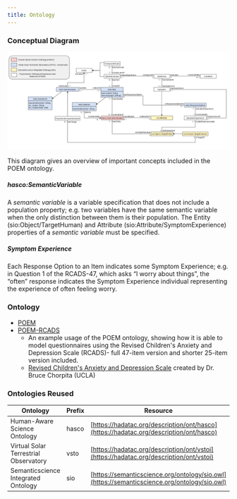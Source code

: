 ```yaml
---
title: Ontology
---
```


### Conceptual Diagram

![POEM Conceptual Diagram](images/POEM_uml.PNG)

This diagram gives an overview of important concepts included in the POEM ontology.

##### hasco:SemanticVariable

A *semantic variable* is a variable specification that does not include a population property; e.g. two variables have the same semantic variable when the only distinction between them is their population. The Entity (sio:Object/TargetHuman) and Attribute (sio:Attribute/SymptomExperience) properties of a *semantic variable* must be specified.

##### Symptom Experience

Each Response Option to an Item indicates some Symptom Experience; e.g. in Question 1 of the RCADS-47, which asks “I worry about things”, the “often” response indicates the Symptom Experience individual representing the experience of often feeling worry.

### Ontology

- [POEM][poem-current]
- [POEM-RCADS][poem-rcads-current]
  - An example usage of the POEM ontology, showing how it is able to model questionnaires using the Revised Children's Anxiety and Depression Scale (RCADS)- full 47-item version and shorter 25-item version included.
  - [Revised Children's Anxiety and Depression Scale](https://www.childfirst.ucla.edu/resources/) created by Dr. Bruce Chorpita (UCLA)

### Ontologies Reused

| Ontology                                | Prefix | Resource                                                                                     |
|-----------------------------------------|--------|----------------------------------------------------------------------------------------------|
| Human-Aware Science Ontology            | hasco  | [https://hadatac.org/description/ont/hasco](https://hadatac.org/description/ont/hasco)       |
| Virtual Solar Terrestrial Observatory   | vsto   | [https://hadatac.org/description/ont/vstoi](https://hadatac.org/description/ont/vstoi)       |
| Semanticscience Integrated Ontology     | sio    | [https://semanticscience.org/ontology/sio.owl](https://semanticscience.org/ontology/sio.owl) |

[poem-current]: https://raw.githubusercontent.com/tetherless-world/POEM/main/POEM.rdf?token=GHSAT0AAAAAACFDP63DLXPW45SZMFHELD2MZFRZDSQ
[poem-rcads-current]: https://raw.githubusercontent.com/tetherless-world/POEM/main/POEM-RCADS.rdf?token=GHSAT0AAAAAACFDP63DRO54JNYJXFSIXKGUZFRZMIQ
